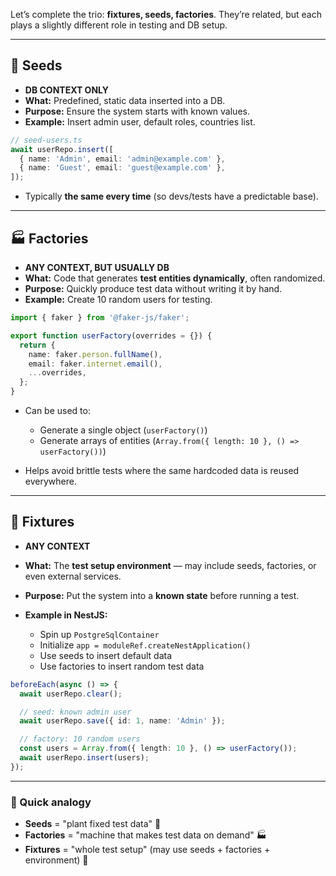 Let’s complete the trio: **fixtures, seeds, factories**. They’re related, but each plays a slightly different role in testing and DB setup.

---

## 🌱 **Seeds**

* **DB CONTEXT ONLY**
* **What:** Predefined, static data inserted into a DB.
* **Purpose:** Ensure the system starts with known values.
* **Example:** Insert admin user, default roles, countries list.

```ts
// seed-users.ts
await userRepo.insert([
  { name: 'Admin', email: 'admin@example.com' },
  { name: 'Guest', email: 'guest@example.com' },
]);
```

* Typically **the same every time** (so devs/tests have a predictable base).

---

## 🏭 **Factories**

* **ANY CONTEXT, BUT USUALLY DB**
* **What:** Code that generates **test entities dynamically**, often randomized.
* **Purpose:** Quickly produce test data without writing it by hand.
* **Example:** Create 10 random users for testing.

```ts
import { faker } from '@faker-js/faker';

export function userFactory(overrides = {}) {
  return {
    name: faker.person.fullName(),
    email: faker.internet.email(),
    ...overrides,
  };
}
```

* Can be used to:

  * Generate a single object (`userFactory()`)
  * Generate arrays of entities (`Array.from({ length: 10 }, () => userFactory())`)
* Helps avoid brittle tests where the same hardcoded data is reused everywhere.

---

## 🔧 **Fixtures**

* **ANY CONTEXT**
* **What:** The **test setup environment** — may include seeds, factories, or even external services.
* **Purpose:** Put the system into a **known state** before running a test.
* **Example in NestJS:**

  * Spin up `PostgreSqlContainer`
  * Initialize `app = moduleRef.createNestApplication()`
  * Use seeds to insert default data
  * Use factories to insert random test data

```ts
beforeEach(async () => {
  await userRepo.clear();

  // seed: known admin user
  await userRepo.save({ id: 1, name: 'Admin' });

  // factory: 10 random users
  const users = Array.from({ length: 10 }, () => userFactory());
  await userRepo.insert(users);
});
```

---

### 📌 Quick analogy

* **Seeds** = "plant fixed test data" 🌱
* **Factories** = "machine that makes test data on demand" 🏭
* **Fixtures** = "whole test setup" (may use seeds + factories + environment) 🧰
